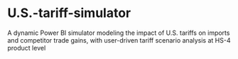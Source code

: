 # U.S.-tariff-simulator
A dynamic Power BI simulator modeling the impact of U.S. tariffs on imports and competitor trade gains, with user-driven tariff scenario analysis at HS-4 product level
